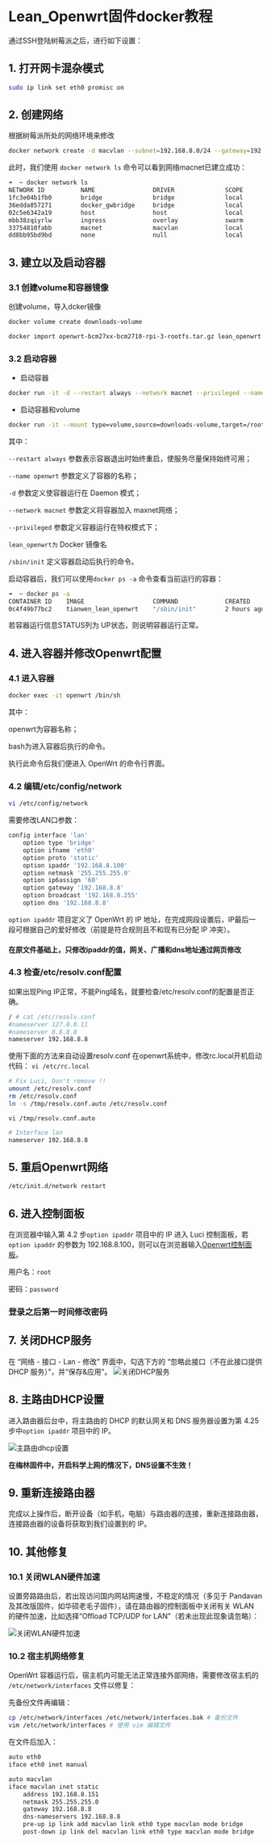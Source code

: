 # Lean_Openwrt固件docker教程

通过SSH登陆树莓派之后，进行如下设置：

## 1. 打开网卡混杂模式

```bash
sudo ip link set eth0 promisc on
```

## 2. 创建网络

根据树莓派所处的网络环境来修改

```bash
docker network create -d macvlan --subnet=192.168.8.0/24 --gateway=192.168.8.8 -o parent=eth0 macnet
```

此时，我们使用 ```docker network ls``` 命令可以看到网络macnet已建立成功：

```bash
➜  ~ docker network ls
NETWORK ID          NAME                DRIVER              SCOPE
1fc3e04b1fb0        bridge              bridge              local
36edda857271        docker_gwbridge     bridge              local
02c5e6342a19        host                host                local
mbb38zqiyrlw        ingress             overlay             swarm
33754810fabb        macnet              macvlan             local
dd8bb95bd9bd        none                null                local
```

## 3. 建立以及启动容器

### 3.1 创建volume和容器镜像

创建volume，导入dcker镜像

```bash
docker volume create downloads-volume

docker import openwrt-bcm27xx-bcm2710-rpi-3-rootfs.tar.gz lean_openwrt
```

### 3.2 启动容器

* 启动容器

```bash
docker run -it -d --restart always --network macnet --privileged --name openwrt lean_openwrt /sbin/init
```

* 启动容器和volume

```bash
docker run -it --mount type=volume,source=downloads-volume,target=/root/downloads -d --restart always --network macnet --privileged --name openwrt lean_openwrt /sbin/init
```

其中：

```--restart always``` 参数表示容器退出时始终重启，使服务尽量保持始终可用；

```--name openwrt``` 参数定义了容器的名称；

```-d``` 参数定义使容器运行在 Daemon 模式；

```--network macnet``` 参数定义将容器加入 maxnet网络；

```--privileged``` 参数定义容器运行在特权模式下；

```lean_openwrt为``` Docker 镜像名

```/sbin/init``` 定义容器启动后执行的命令。

启动容器后，我们可以使用```docker ps -a``` 命令查看当前运行的容器：

```bash
➜  ~ docker ps -a
CONTAINER ID    IMAGE                   COMMAND             CREATED             STATUS       PORTS   NAMES
0c4f49b77bc2    tianwen_lean_openwrt    "/sbin/init"        2 hours ago         Up 2 hours           tianwen_openwrt
```

若容器运行信息STATUS列为 UP状态，则说明容器运行正常。

## 4. 进入容器并修改Openwrt配置

### 4.1 进入容器

```bash
docker exec -it openwrt /bin/sh
```

其中：

openwrt为容器名称；

bash为进入容器后执行的命令。

执行此命令后我们便进入 OpenWrt 的命令行界面。

### 4.2 编辑/etc/config/network

```bash
vi /etc/config/network
```

需要修改LAN口参数：

```bash
config interface 'lan'
    option type 'bridge'
    option ifname 'eth0'
    option proto 'static'
    option ipaddr '192.168.8.100'
    option netmask '255.255.255.0'
    option ip6assign '60'
    option gateway '192.168.8.8'
    option broadcast '192.168.8.255'
    option dns '192.168.8.8'
```

```option ipaddr``` 项目定义了 OpenWrt 的 IP 地址，在完成网段设置后，IP最后一段可根据自己的爱好修改（前提是符合规则且不和现有已分配 IP 冲突）。

#### 在原文件基础上，只修改ipaddr的值，网关、广播和dns地址通过网页修改

### 4.3 检查/etc/resolv.conf配置

如果出现Ping IP正常，不能Ping域名，就要检查/etc/resolv.conf的配置是否正确。

```bash
/ # cat /etc/resolv.conf
#nameserver 127.0.0.11
#nameserver 8.8.8.8
nameserver 192.168.8.8
```

使用下面的方法来自动设置resolv.conf
在openwrt系统中，修改rc.local开机启动代码：
```vi /etc/rc.local```

```bash
# Fix Luci, Don't remove !!
umount /etc/resolv.conf
rm /etc/resolv.conf
ln -s /tmp/resolv.conf.auto /etc/resolv.conf
```

```vi /tmp/resolv.conf.auto```

```bash
# Interface lan
nameserver 192.168.8.8
```

## 5. 重启Openwrt网络

```bash
/etc/init.d/network restart
```

## 6. 进入控制面板

在浏览器中输入第 4.2 步```option ipaddr``` 项目中的 IP 进入 Luci 控制面板，若```option ipaddr``` 的参数为 192.168.8.100，则可以在浏览器输入[Openwrt控制面板](http://192.168.8.100)。

用户名：```root```

密码：```password```

### 登录之后第一时间修改密码

## 7. 关闭DHCP服务

在 “网络 - 接口 - Lan - 修改” 界面中，勾选下方的 “忽略此接口（不在此接口提供 DHCP 服务）”，并“保存&应用”。
![关闭DHCP服务](https://github.com/Oakwen/Openwrt-Pi3/raw/master/images/shutdown_dhcp.png)

## 8. 主路由DHCP设置

进入路由器后台中，将主路由的 DHCP 的默认网关和 DNS 服务器设置为第 4.25 步中```option ipaddr``` 项目中的 IP。

![主路由dhcp设置](https://github.com/Oakwen/Openwrt-Pi3/raw/master/images/main_router_dhcp_setting.png)

**在梅林固件中，开启科学上网的情况下，DNS设置不生效！**

## 9. 重新连接路由器

完成以上操作后，断开设备（如手机，电脑）与路由器的连接，重新连接路由器，连接路由器的设备将获取到我们设置到的 IP。

## 10. 其他修复

### 10.1 关闭WLAN硬件加速

设置旁路路由后，若出现访问国内网站网速慢，不稳定的情况（多见于 Pandavan 及其改版固件，如华硕老毛子固件），请在路由器的控制面板中关闭有关 WLAN 的硬件加速，比如选择“Offload TCP/UDP for LAN”（若未出现此现象请忽略）：

![关闭WLAN硬件加速](https://github.com/Oakwen/Openwrt-Pi3/raw/master/images/VLAN_speedup.png)

### 10.2 宿主机网络修复

OpenWrt 容器运行后，宿主机内可能无法正常连接外部网络，需要修改宿主机的 ```/etc/network/interfaces``` 文件以修复：

先备份文件再编辑：

```bash
cp /etc/network/interfaces /etc/network/interfaces.bak # 备份文件
vim /etc/network/interfaces # 使用 vim 编辑文件
```

在文件后加入：

```bash
auto eth0
iface eth0 inet manual

auto macvlan
iface macvlan inet static
    address 192.168.8.151
    netmask 255.255.255.0
    gateway 192.168.8.8
    dns-nameservers 192.168.8.8
    pre-up ip link add macvlan link eth0 type macvlan mode bridge
    post-down ip link del macvlan link eth0 type macvlan mode bridge
```
